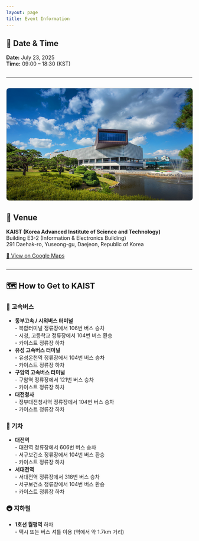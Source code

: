 ```yaml
---
layout: page
title: Event Information
---
```


<h2>📅 Date & Time</h2>
<p>
  <strong>Date:</strong> July 23, 2025<br>
  <strong>Time:</strong> 09:00 – 18:30 (KST)
</p>

<hr style="margin: 2em 0;">
<!-- 이미지 삽입 -->
<p>
  <img src="/assets/img/KAIST_i.png" alt="Map to KAIST" style="max-width: 100%; height: auto; border: 1px solid #ccc; border-radius: 8px;">
</p>

<h2>📍 Venue</h2>
<p>
  <strong>KAIST (Korea Advanced Institute of Science and Technology)</strong><br>
  Building E3-2 (Information & Electronics Building)<br>
  291 Daehak-ro, Yuseong-gu, Daejeon, Republic of Korea
</p>

<p>
  <a href="https://www.google.com/maps/place/Korea+Advanced+Institute+of+Science+%26+Technology+(KAIST),+Daejeon/data=!3m1!4b1!4m6!3m5!1s0x35654bb616ae884f:0x9fa607e06759a2c9!8m2!3d36.3721427!4d127.36039!16zL20vMDRiMzU?entry=ttu&g_ep=EgoyMDI1MDQwNi4wIKXMDSoJLDEwMjExNDU1SAFQAw%3D%3D" target="_blank">
    📍 View on Google Maps
  </a>
</p>

<hr style="margin: 2em 0;">

<h2>🗺️ How to Get to KAIST</h2>

<h3>🚌 고속버스</h3>
<ul>
  <li><strong>동부고속 / 시외버스 터미널</strong><br>
    - 복합터미널 정류장에서 106번 버스 승차<br>
    - 시청, 고등학교 정류장에서 104번 버스 환승<br>
    - 카이스트 정류장 하차
  </li>
  <li><strong>유성 고속버스 터미널</strong><br>
    - 유성온천역 정류장에서 104번 버스 승차<br>
    - 카이스트 정류장 하차
  </li>
  <li><strong>구암역 고속버스 터미널</strong><br>
    - 구암역 정류장에서 121번 버스 승차<br>
    - 카이스트 정류장 하차
  </li>
  <li><strong>대전청사</strong><br>
    - 정부대전청사역 정류장에서 104번 버스 승차<br>
    - 카이스트 정류장 하차
  </li>
</ul>

<h3>🚆 기차</h3>
<ul>
  <li><strong>대전역</strong><br>
    - 대전역 정류장에서 606번 버스 승차<br>
    - 서구보건소 정류장에서 104번 버스 환승<br>
    - 카이스트 정류장 하차
  </li>
  <li><strong>서대전역</strong><br>
    - 서대전역 정류장에서 318번 버스 승차<br>
    - 서구보건소 정류장에서 104번 버스 환승<br>
    - 카이스트 정류장 하차
  </li>
</ul>

<h3>🚇 지하철</h3>
<ul>
  <li><strong>1호선 월평역</strong> 하차<br>
    - 택시 또는 버스 셔틀 이용 (역에서 약 1.7km 거리)
  </li>
</ul>
